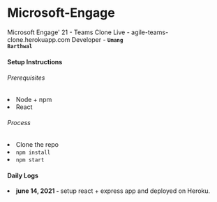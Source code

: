 # Microsoft-Engage

Microsoft Engage' 21 - Teams Clone
Live - <a>agile-teams-clone.herokuapp.com</a>
Developer - <code><b>Umang Barthwal</b></code>

#### Setup Instructions

###### Prerequisites
<li> Node + npm
<li> React

###### Process
<li> Clone the repo
<li> <code>npm install</code>
<li> <code>npm start</code>

#### Daily Logs
<li><b> june 14, 2021 - </b> setup react + express app and deployed on Heroku.